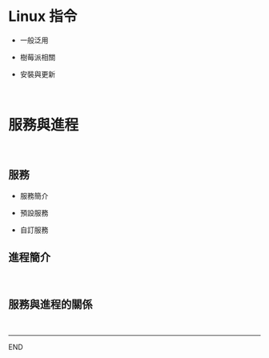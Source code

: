 # Linux 指令

- 一般泛用

- 樹莓派相關

- 安裝與更新

</br>

# 服務與進程
</br>


## 服務

- 服務簡介

- 預設服務

- 自訂服務

## 進程簡介

</br>

## 服務與進程的關係

</br>

---

END